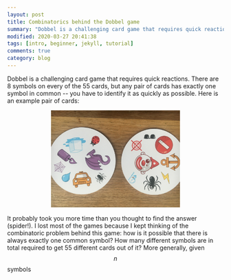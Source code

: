 ```yaml
---
layout: post
title: Combinatorics behind the Dobbel game
summary: "Dobbel is a challenging card game that requires quick reactions"
modified: 2020-03-27 20:41:38
tags: [intro, beginner, jekyll, tutorial]
comments: true
category: blog
---
```


Dobbel is a challenging card game that requires quick reactions. 
There are 8 symbols on every of the 55 cards, but any pair of cards has exactly one symbol in common -- you have to identify it as quickly as possible. 
Here is an example pair of cards:

<div style="text-align: center"><img src="/assets/pics/dobbel.JPG" width="300" /></div>

It probably took you more time than you thought to find the answer (spider!). 
I lost most of the games because I kept thinking of the combinatoric problem behind this game: how is it possible that there is always exactly one common symbol? 
How many different symbols are in total required to get 55 different cards out of it? 
More generally, given $$n$$  symbols 


<script src="https://cdn.mathjax.org/mathjax/latest/MathJax.js?config=TeX-AMS-MML_HTMLorMML" type="text/javascript" ></script>
